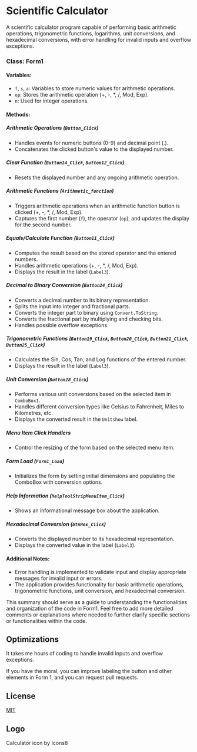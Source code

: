 # Scientific Calculator
A scientific calculator program capable of performing basic arithmetic operations, trigonometric functions, logarithms, unit conversions, and hexadecimal conversions, with error handling for invalid inputs and overflow exceptions.

### Class: Form1

#### Variables:
- `f`, `s`, `a`: Variables to store numeric values for arithmetic operations.
- `op`: Stores the arithmetic operation (+, -, *, /, Mod, Exp).
- `n`: Used for integer operations.

#### Methods:

##### Arithmetic Operations (`Button_Click`)
- Handles events for numeric buttons (0-9) and decimal point (.).
- Concatenates the clicked button's value to the displayed number.

##### Clear Function (`Button14_Click`, `Button12_Click`)
- Resets the displayed number and any ongoing arithmetic operation.

##### Arithmetic Functions (`Arithmetic_function`)
- Triggers arithmetic operations when an arithmetic function button is clicked (+, -, *, /, Mod, Exp).
- Captures the first number (`f`), the operator (`op`), and updates the display for the second number.

##### Equals/Calculate Function (`Button11_Click`)
- Computes the result based on the stored operator and the entered numbers.
- Handles arithmetic operations (+, -, *, /, Mod, Exp).
- Displays the result in the label (`Label3`).

##### Decimal to Binary Conversion (`Button24_Click`)
- Converts a decimal number to its binary representation.
- Splits the input into integer and fractional parts.
- Converts the integer part to binary using `Convert.ToString`.
- Converts the fractional part by multiplying and checking bits.
- Handles possible overflow exceptions.

##### Trigonometric Functions (`Button19_Click`, `Button20_Click`, `Button21_Click`, `Button25_Click`)
- Calculates the Sin, Cos, Tan, and Log functions of the entered number.
- Displays the result in the label (`Label3`).

##### Unit Conversion (`Button28_Click`)
- Performs various unit conversions based on the selected item in `ComboBox1`.
- Handles different conversion types like Celsius to Fahrenheit, Miles to Kilometres, etc.
- Displays the converted result in the `Unitshow` label.

##### Menu Item Click Handlers
- Control the resizing of the form based on the selected menu item.

##### Form Load (`Form1_Load`)
- Initializes the form by setting initial dimensions and populating the ComboBox with conversion options.

##### Help Information (`HelpToolStripMenuItem_Click`)
- Shows an informational message box about the application.

##### Hexadecimal Conversion (`btnHex_Click`)
- Converts the displayed number to its hexadecimal representation.
- Displays the converted value in the label (`Label3`).

#### Additional Notes:
- Error handling is implemented to validate input and display appropriate messages for invalid input or errors.
- The application provides functionality for basic arithmetic operations, trigonometric functions, unit conversion, and hexadecimal conversion.

This summary should serve as a guide to understanding the functionalities and organization of the code in Form1. Feel free to add more detailed comments or explanations where needed to further clarify specific sections or functionalities within the code.
## Optimizations

It takes me hours of coding to handle invalid inputs and overflow exceptions.

If you have the moral, you can improve labeling the button and other elements in Form 1, and you can request pull requests.

## License

[MIT](https://choosealicense.com/licenses/mit/)


## Logo

Calculator icon by Icons8
